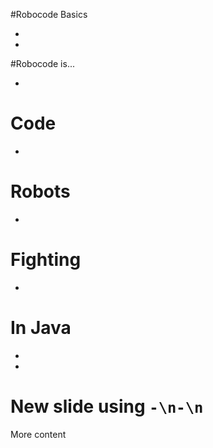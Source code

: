 #Robocode Basics


-
-
#Robocode is...



-
# Code

-
# Robots

-
# Fighting

-
# In Java


-
-
# New slide using `-\n-\n`

More content
